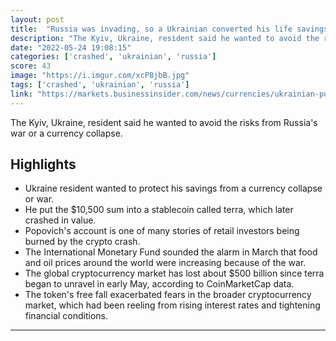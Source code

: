 ```yaml
---
layout: post
title:  "Russia was invading, so a Ukrainian converted his life savings of $10,500 into the crypto token terra. Then the token crashed."
description: "The Kyiv, Ukraine, resident said he wanted to avoid the risks from Russia's war or a currency collapse."
date: "2022-05-24 19:08:15"
categories: ['crashed', 'ukrainian', 'russia']
score: 43
image: "https://i.imgur.com/xcP8jbB.jpg"
tags: ['crashed', 'ukrainian', 'russia']
link: "https://markets.businessinsider.com/news/currencies/ukrainian-put-10500-life-savings-into-crypto-then-it-crashed-2022-5?utm_medium=social&amp;utm_source=facebook.com&amp;utm_campaign=sf-bi-main&amp;fbclid=IwAR1BsLh7GlLgZ1JjsVf83TuSETEvI7wuj3usrdku1YYTGTIuf1l5TYm4Qxg"
---
```


The Kyiv, Ukraine, resident said he wanted to avoid the risks from Russia's war or a currency collapse.

## Highlights

- Ukraine resident wanted to protect his savings from a currency collapse or war.
- He put the $10,500 sum into a stablecoin called terra, which later crashed in value.
- Popovich's account is one of many stories of retail investors being burned by the crypto crash.
- The International Monetary Fund sounded the alarm in March that food and oil prices around the world were increasing because of the war.
- The global cryptocurrency market has lost about $500 billion since terra began to unravel in early May, according to CoinMarketCap data.
- The token's free fall exacerbated fears in the broader cryptocurrency market, which had been reeling from rising interest rates and tightening financial conditions.

---
